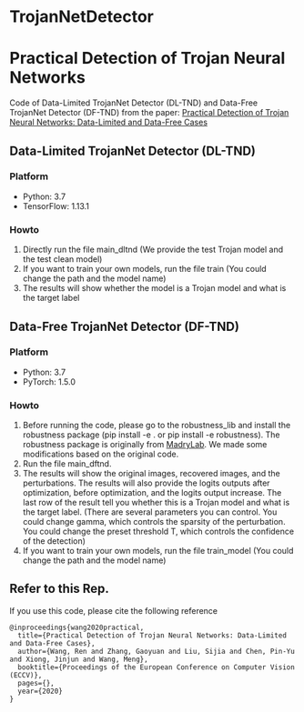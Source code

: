 # TrojanNetDetector
# Practical Detection of Trojan Neural Networks
Code of Data-Limited TrojanNet Detector (DL-TND) and Data-Free TrojanNet Detector (DF-TND) from the paper: [Practical Detection of Trojan Neural Networks: Data-Limited and Data-Free Cases](https://eccv2020.eu/accepted-papers/)

## Data-Limited TrojanNet Detector (DL-TND)
### Platform
* Python: 3.7
* TensorFlow: 1.13.1
### Howto
1. Directly run the file main_dltnd (We provide the test Trojan model and the test clean model)
2. If you want to train your own models, run the file train (You could change the path and the model name)
3. The results will show whether the model is a Trojan model and what is the target label
## Data-Free TrojanNet Detector (DF-TND)
### Platform
* Python: 3.7
* PyTorch: 1.5.0
### Howto
1. Before running the code, please go to the robustness_lib and install the robustness package (pip install -e . or pip install -e robustness). The robustness package is originally from [MadryLab](https://github.com/MadryLab/robustness). We made some modifications based on the original code.
2. Run the file main_dftnd.
3. The results will show the original images, recovered images, and the perturbations. The results will also provide the logits outputs after optimization, before optimization, and the logits output increase. The last row of the result tell you whether this is a Trojan model and what is the target label. (There are several parameters you can control. You could change gamma, which controls the sparsity of the perturbation. You could change the preset threshold T, which controls the confidence of the detection) 
4. If you want to train your own models, run the file train_model (You could change the path and the model name)
## Refer to this Rep.
If you use this code, please cite the following reference

```
@inproceedings{wang2020practical,
  title={Practical Detection of Trojan Neural Networks: Data-Limited and Data-Free Cases},  
  author={Wang, Ren and Zhang, Gaoyuan and Liu, Sijia and Chen, Pin-Yu and Xiong, Jinjun and Wang, Meng},  
  booktitle={Proceedings of the European Conference on Computer Vision (ECCV)},  
  pages={},  
  year={2020}  
}
```
